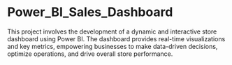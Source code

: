 # Power_BI_Sales_Dashboard
This project involves the development of a dynamic and interactive store dashboard using Power BI. The dashboard provides real-time visualizations and key metrics, empowering businesses to make data-driven decisions, optimize operations, and drive overall store performance.

